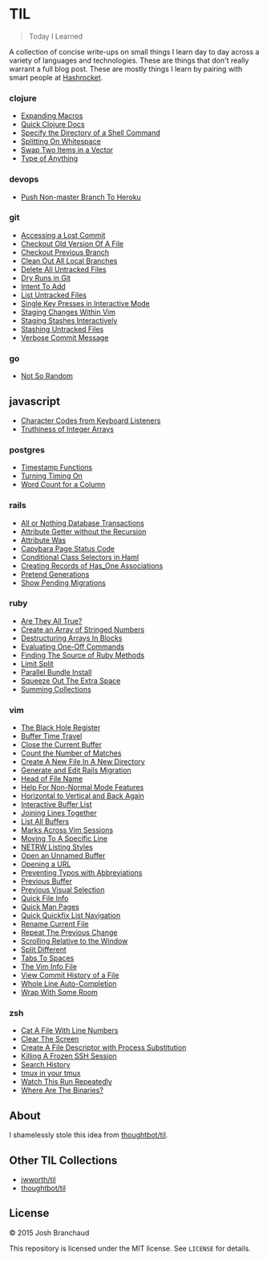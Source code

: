# TIL

> Today I Learned

A collection of concise write-ups on small things I learn day to day across a
variety of languages and technologies. These are things that don't really
warrant a full blog post. These are mostly things I learn by pairing with
smart people at [Hashrocket](http://hashrocket.com/).

### clojure

- [Expanding Macros](clojure/expanding-macros.md)
- [Quick Clojure Docs](clojure/quick-clojure-docs.md)
- [Specify the Directory of a Shell Command](clojure/specify-the-directory-of-a-shell-command.md)
- [Splitting On Whitespace](clojure/splitting-on-whitespace.md)
- [Swap Two Items in a Vector](clojure/swap-two-items-in-a-vector.md)
- [Type of Anything](clojure/type-of-anything.md)

### devops

- [Push Non-master Branch To Heroku](devops/push-non-master-branch-to-heroku.md)

### git

- [Accessing a Lost Commit](git/accessing-a-lost-commit.md)
- [Checkout Old Version Of A File](git/checkout-old-version-of-a-file.md)
- [Checkout Previous Branch](git/checkout-previous-branch.md)
- [Clean Out All Local Branches](git/clean-out-all-local-branches.md)
- [Delete All Untracked Files](git/delete-all-untracked-files.md)
- [Dry Runs in Git](git/dry-runs-in-git.md)
- [Intent To Add](git/intent-to-add.md)
- [List Untracked Files](git/list-untracked-files.md)
- [Single Key Presses in Interactive Mode](git/single-key-presses-in-interactive-mode.md)
- [Staging Changes Within Vim](git/staging-changes-within-vim.md) 
- [Staging Stashes Interactively](git/staging-stashes-interactively.md)
- [Stashing Untracked Files](git/stashing-untracked-files.md)
- [Verbose Commit Message](git/verbose-commit-message.md)

### go

- [Not So Random](go/not-so-random.md)

## javascript

- [Character Codes from Keyboard Listeners](javascript/character-codes-from-keyboard-listeners.md)
- [Truthiness of Integer Arrays](javascript/truthiness-of-integer-arrays.md)

### postgres

- [Timestamp Functions](postgres/timestamp-functions.md)
- [Turning Timing On](postgres/turning-timing-on.md)
- [Word Count for a Column](postgres/word-count-for-a-column.md)

### rails

- [All or Nothing Database Transactions](rails/all-or-nothing-database-transactions.md)
- [Attribute Getter without the Recursion](rails/attribute-getter-without-the-recursion.md)
- [Attribute Was](rails/attribute-was.md)
- [Capybara Page Status Code](rails/capybara-page-status-code.md)
- [Conditional Class Selectors in Haml](rails/conditional-class-selectors-in-haml.md)
- [Creating Records of Has_One Associations](rails/creating-records-of-has-one-associations.md)
- [Pretend Generations](rails/pretend-generations.md)
- [Show Pending Migrations](rails/show-pending-migrations.md)

### ruby

- [Are They All True?](ruby/are-they-all-true.md)
- [Create an Array of Stringed Numbers](ruby/create-an-array-of-stringed-numbers.md)
- [Destructuring Arrays In Blocks](ruby/destructuring-arrays-in-blocks.md)
- [Evaluating One-Off Commands](ruby/evaluating-one-off-commands.md)
- [Finding The Source of Ruby Methods](ruby/finding-the-source-of-ruby-methods.md)
- [Limit Split](ruby/limit-split.md)
- [Parallel Bundle Install](ruby/parallel-bundle-install.md)
- [Squeeze Out The Extra Space](ruby/squeeze-out-the-extra-space.md)
- [Summing Collections](ruby/summing-collections.md)

### vim

- [The Black Hole Register](vim/the-black-hole-register.md)
- [Buffer Time Travel](vim/buffer-time-travel.md)
- [Close the Current Buffer](vim/close-the-current-buffer.md)
- [Count the Number of Matches](vim/count-the-number-of-matches.md)
- [Create A New File In A New Directory](vim/create-a-new-file-in-a-new-directory.md)
- [Generate and Edit Rails Migration](vim/generate-and-edit-rails-migration.md)
- [Head of File Name](vim/head-of-file-name.md)
- [Help For Non-Normal Mode Features](vim/help-for-non-normal-mode-features.md)
- [Horizontal to Vertical and Back Again](vim/horizontal-to-vertical-and-back-again.md)
- [Interactive Buffer List](vim/interactive-buffer-list.md)
- [Joining Lines Together](vim/joining-lines-together.md)
- [List All Buffers](vim/list-all-buffers.md)
- [Marks Across Vim Sessions](vim/marks-across-vim-sessions.md)
- [Moving To A Specific Line](vim/moving-to-a-specific-line.md)
- [NETRW Listing Styles](vim/netrw-listing-styles.md)
- [Open an Unnamed Buffer](vim/open-an-unnamed-buffer.md)
- [Opening a URL](vim/opening-a-url.md)
- [Preventing Typos with Abbreviations](vim/preventing-typos-with-abbreviations.md)
- [Previous Buffer](vim/previous-buffer.md)
- [Previous Visual Selection](vim/previous-visual-selection.md)
- [Quick File Info](vim/quick-file-info.md)
- [Quick Man Pages](vim/quick-man-pages.md)
- [Quick Quickfix List Navigation](vim/quick-quickfix-list-navigation.md)
- [Rename Current File](vim/rename-current-file.md)
- [Repeat The Previous Change](vim/repeat-the-previous-change.md)
- [Scrolling Relative to the Window](vim/scrolling-relative-to-the-window.md)
- [Split Different](vim/split-different.md)
- [Tabs To Spaces](vim/tabs-to-spaces.md)
- [The Vim Info File](vim/the-vim-info-file.md)
- [View Commit History of a File](vim/view-commit-history-of-a-file.md)
- [Whole Line Auto-Completion](vim/whole-line-auto-completion.md)
- [Wrap With Some Room](vim/wrap-with-some-room.md)

### zsh

- [Cat A File With Line Numbers](zsh/cat-a-file-with-line-numbers.md)
- [Clear The Screen](zsh/clear-the-screen.md)
- [Create A File Descriptor with Process Substitution](zsh/create-a-file-descriptor-with-process-substitution.md)
- [Killing A Frozen SSH Session](zsh/killing-a-frozen-ssh-session.md)
- [Search History](zsh/search-history.md)
- [tmux in your tmux](zsh/tmux-in-your-tmux.md)
- [Watch This Run Repeatedly](zsh/watch-this-run-repeatedly.md)
- [Where Are The Binaries?](zsh/where-are-the-binaries.md)

## About

I shamelessly stole this idea from
[thoughtbot/til](https://github.com/thoughtbot/til).

## Other TIL Collections

- [jwworth/til](https://github.com/jwworth/til)
- [thoughtbot/til](https://github.com/thoughtbot/til)

## License

&copy; 2015 Josh Branchaud

This repository is licensed under the MIT license. See `LICENSE` for
details.
